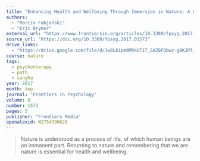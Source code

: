 ```yaml
---
title: "Enhancing Health and Wellbeing Through Immersion in Nature: A Conceptual Perspective Combining the Stoic and Buddhist Traditions"
authors:
  - "Marcin Fabjański"
  - "Eric Brymer"
external_url: "https://www.frontiersin.org/articles/10.3389/fpsyg.2017.01573/pdf"
source_url: "https://doi.org/10.3389/fpsyg.2017.01573"
drive_links:
  - "https://drive.google.com/file/d/1w8L8ipm0MhkUT1T_SAZ0FDbwz-g8KJPl/view?usp=drivesdk"
course: nature
tags:
  - psychotherapy
  - path
  - sangha
year: 2017
month: sep
journal: "Frontiers in Psychology"
volume: 8
number: 1573
pages: 5
publisher: "Frontiers Media"
openalexid: W2754390620
---
```


> Nature is understood as a process of life, of which human beings are an immanent part. Returning to nature and remembering that we are nature is essential for health and wellbeing.
